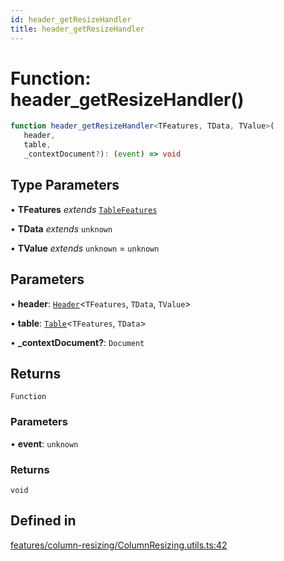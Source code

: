 ```yaml
---
id: header_getResizeHandler
title: header_getResizeHandler
---
```


# Function: header\_getResizeHandler()

```ts
function header_getResizeHandler<TFeatures, TData, TValue>(
   header, 
   table, 
   _contextDocument?): (event) => void
```

## Type Parameters

• **TFeatures** *extends* [`TableFeatures`](../interfaces/tablefeatures.md)

• **TData** *extends* `unknown`

• **TValue** *extends* `unknown` = `unknown`

## Parameters

• **header**: [`Header`](../type-aliases/header.md)\<`TFeatures`, `TData`, `TValue`\>

• **table**: [`Table`](../type-aliases/table.md)\<`TFeatures`, `TData`\>

• **\_contextDocument?**: `Document`

## Returns

`Function`

### Parameters

• **event**: `unknown`

### Returns

`void`

## Defined in

[features/column-resizing/ColumnResizing.utils.ts:42](https://github.com/TanStack/table/blob/b1e6b79157b0debc7222660572b06c8b857f4605/packages/table-core/src/features/column-resizing/ColumnResizing.utils.ts#L42)
